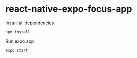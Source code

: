 # react-native-expo-focus-app
Install all dependencies
```
npm install
```

Run expo app
```
expo start
```